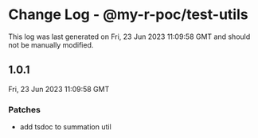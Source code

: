 # Change Log - @my-r-poc/test-utils

This log was last generated on Fri, 23 Jun 2023 11:09:58 GMT and should not be manually modified.

## 1.0.1
Fri, 23 Jun 2023 11:09:58 GMT

### Patches

-  add tsdoc to summation util


